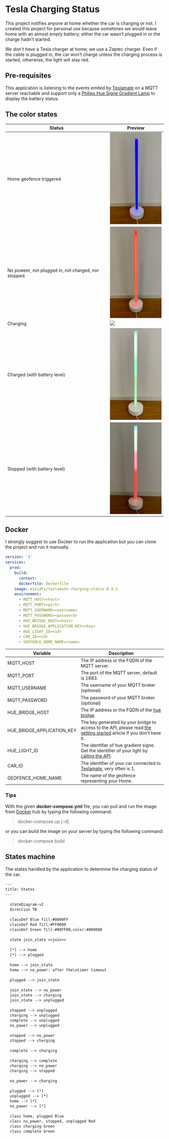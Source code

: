 # Tesla Charging Status

This project notifies anyone at home whether the car is charging or not. I created this project for personal use because sometimes we would leave home with an almost empty battery; either the car wasn’t plugged in or the charge hadn’t started.

*We don’t have* a Tesla charger at home; we use a Zaptec charger. Even if the cable is plugged in, the car won’t charge unless the charging process is started, otherwise, the light will stay red.

## Pre-requisites

This application is listening to the events emited by [Teslamate](https://github.com/teslamate-org/teslamate) on a MQTT server reachable and support only a [Philips Hue Signe Gradient Lamp](https://www.philips-hue.com/en-us/p/hue-white-and-color-ambiance-signe-gradient-floor-lamp/046677803513) to display the battery status.

## The color states

| Status                                               | Preview                 |
| ---------------------------------------------------- | ----------------------- |
| Home geofence triggered                              | ![](_doc/geofenced.png) |
| No poweer, not plugged in, not charged, nor stopped. | ![](_doc/no_power.png)  | s |
| Charging                                             | ![](_doc/charging.gif)  |
| Charged (with battery level)                         | ![](_doc/complete.png)  |
| Stopped (with battery level)                         | ![](_doc/stopped.png)   |

## Docker

I strongly suggest to use Docker to run the application but you can clone the project and run it manually.

```yaml
version: '3'
services:
  prod:
    build:
      context: .
      dockerfile: Dockerfile
    image: minidfx/teslamate-charging-status:0.8.2
    environment:
      - MQTT_HOST=<host>
      - MQTT_PORT=<port>
      - MQTT_USERNAME=<username>
      - MQTT_PASSWORD=<password>
      - HUE_BRIDGE_HOST=<host>
      - HUE_BRIDGE_APPLICATION_KEY=<key>
      - HUE_LIGHT_ID=<id>
      - CAR_ID=<id>
      - GEOFENCE_HOME_NAME=<name>
```

| Variable                   | Description                                                                                                                                                                                |
| -------------------------- | ------------------------------------------------------------------------------------------------------------------------------------------------------------------------------------------ |
| MQTT_HOST                  | The IP address or the FQDN of the MQTT server.                                                                                                                                             |
| MQTT_PORT                  | The port of the MQTT server, default is 1883.                                                                                                                                              |
| MQTT_USERNAME              | The username of your MQTT broker (optional)                                                                                                                                                |
| MQTT_PASSWORD              | The password of your MQTT broker (optional)                                                                                                                                                |
| HUE_BRIDGE_HOST            | The IP address or the FQDN of the [hue bridge](https://www.philips-hue.com/en-us/p/hue-bridge/046677458478).                                                                               |
| HUE_BRIDGE_APPLICATION_KEY | The key generated by your bridge to access to the API, please read [the getting started](https://developers.meethue.com/develop/hue-api-v2/getting-started/) article if you don't have it. |
| HUE_LIGHT_ID               | The identifier of hue gradient signe. Get the identifier of your light by [calling the API](https://developers.meethue.com/develop/hue-api-v2/getting-started/#retrieving-device-list).    |
| CAR_ID                     | The identifier of your car connected to [Teslamate](https://github.com/teslamate-org/teslamate), very often is 1.                                                                          |
| GEOFENCE_HOME_NAME         | The name of the geofence representing your Home.                                                                                                                                           |

### Tips

With the given **docker-compose.yml** file, you can pull and run the image from [Docker](https://hub.docker.com) hub by typing the following command:

> docker-compose up [-d]

or you can build the image on your server by typing the following command:

> docker-compose build

## States machine

The states handled by the application to determine the charging status of the car.

```mermaid
---
title: States
---

  stateDiagram-v2
  direction TB

  classDef Blue fill:#0000FF
  classDef Red fill:#FF0000
  classDef Green fill:#00FF00,color:#000000

  state join_state <<join>>

  [*] --> home
  [*] --> plugged

  home --> join_state
  home --> no_power: after the\ntimer timeout

  plugged --> join_state

  join_state --> no_power
  join_state --> charging
  join_state --> unplugged

  stopped --> unplugged
  charging --> unplugged
  complete --> unplugged
  no_power --> unplugged

  stopped --> no_power
  stopped --> charging

  complete --> charging

  charging --> complete
  charging --> no_power
  charging --> stopped

  no_power --> charging

  plugged --> [*]
  unplugged --> [*]
  home --> [*]
  no_power --> [*]

  class home, plugged Blue
  class no_power, stopped, unplugged Red
  class charging Green
  class complete Green
```
